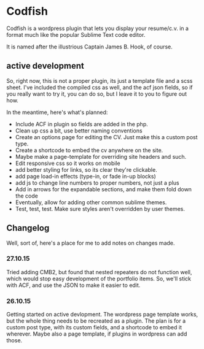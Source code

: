 # Codfish

Codfish is a wordpress plugin that lets you display your resume/c.v. in a format much like the popular Sublime Text code editor.

It is named after the illustrious Captain James B. Hook, of course.

## active development

So, right now, this is not a proper plugin, its just a template file and a scss sheet.  I've included the compiled css as well, and the acf json fields, so if you really want to try it, you can do so, but I leave it to you to figure out how.

In the meantime, here's what's planned:

- Include ACF in plugin so fields are added in the php.
- Clean up css a bit, use better naming conventions
- Create an options page for editing the CV.  Just make this a custom post type.
- Create a shortcode to embed the cv anywhere on the site.
- Maybe make a page-template for overriding site headers and such.
- Edit responsive css so it works on mobile
- add better styling for links, so its clear they're clickable.
- add page load-in effects (type-in, or fade in-up blocks)
- add js to change line numbers to proper numbers, not just a plus
- Add in arrows for the expandable sections, and make them fold down the code
- Eventually, allow for adding other common sublime themes.
- Test, test, test.  Make sure styles aren't overridden by user themes.

## Changelog
Well, sort of, here's a place for me to add notes on changes made.
### 27.10.15
Tried adding CMB2, but found that nested repeaters do not function well, which would stop easy development of the portfolio items.  So, we'll stick with ACF, and use the JSON to make it easier to edit.
### 26.10.15
Getting started on active devlopment.  The wordpress page template works, but the whole thing needs to be recreated as a plugin.  The plan is for a custom post type, with its custom fields, and a shortcode to embed it wherever.  Maybe also a page template, if plugins in wordpress can add those.